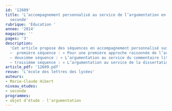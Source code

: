 ```yaml
---
id: '12609'
title: 'L’accompagnement personnalisé au service de l’argumentation en classe de
  seconde'
rubrique: 'Éducation '
annee: '2014'
magazine: ''
pages: '3'
description: 
  'Cet article propose des séquences en accompagnement personnalisé susceptibles d’offrir une véritable progression sur l’année dans le domaine de l’argumentation :
  –  première séquence : « Pour une première approche raisonnée de l’argumentation ; de l’oral vers l’écrit » ;
  – deuxième séquence : « L’argumentation au service du commentaire littéraire » ;
  – troisième séquence : « L’argumentation au service de la dissertation ».'
article_pdf: '12609.pdf'
revue: 'L’école des lettres des lycées'
auteurs:
- Marie-Claude Hibert
niveau_etudes:
- seconde
programmes:
- objet d’étude - l’argumentation
---
```

